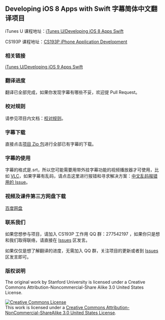 Developing iOS 8 Apps with Swift 字幕简体中文翻译项目
---

iTunes U 课程地址：[iTunes U/Developing iOS 8 Apps Swift](https://itunes.apple.com/us/course/developing-ios-8-apps-swift/id961180099)

CS193P 课程地址：[CS193P iPhone Application Development](http://web.stanford.edu/class/cs193p/cgi-bin/drupal/)

### 相关链接

[iTunes U/Developing iOS 9 Apps Swift](https://itunes.apple.com/cn/course/developing-ios-9-apps-swift/id1104579961)

### 翻译进度

翻译已全部完成，如果你发现字幕有哪些不妥，欢迎提 Pull Request。

### 校对规则

请参见项目内文档：[校对规则](./proofread-rules.md)。

### 字幕下载

直接点击[项目 Zip 包](https://github.com/x140yu/Developing_iOS_8_Apps_With_Swift/archive/master.zip)进行全部已有字幕的下载。

### 字幕的使用

字幕的格式是.srt，所以您可能需要用带外挂字幕功能的视频播放器才可使用，比如 [VLC](http://www.videolan.org/vlc/index.html)，如果字幕有乱码，请点击这里进行报错和寻求解决方案：[中文乱码报错用的 Issue](https://github.com/x140yu/Developing_iOS_8_Apps_With_Swift/issues/131)。

### 视频及课件第三方网盘下载

[百度网盘](http://pan.baidu.com/s/1pLL688F)

### 联系我们

如果您想参与项目，请加入 CS193P 工作用 QQ 群：277542197 ，如果你只是想和我们取得联络，请直接在 [Issues](https://github.com/x140yu/Developing_iOS_8_Apps_With_Swift/issues) 区发言。

如果仅仅是想了解翻译的进度，无需加入 QQ 群，关注项目的更新或者到 [Issues](https://github.com/x140yu/Developing_iOS_8_Apps_With_Swift/issues) 区发言即可。

### 版权说明

The original work by Stanford University is licensed under a Creative Commons Attribution-Noncommercial-Share Alike 3.0 United States License.

<a rel="license" href="http://creativecommons.org/licenses/by-nc-sa/3.0/us/"><img alt="Creative Commons License" style="border-width:0" src="https://i.creativecommons.org/l/by-nc-sa/3.0/us/88x31.png" /></a><br />This work is licensed under a <a rel="license" href="http://creativecommons.org/licenses/by-nc-sa/3.0/us/">Creative Commons Attribution-NonCommercial-ShareAlike 3.0 United States License</a>.

